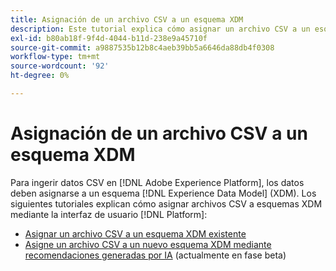 ```yaml
---
title: Asignación de un archivo CSV a un esquema XDM
description: Este tutorial explica cómo asignar un archivo CSV a un esquema XDM mediante la interfaz de usuario de Adobe Experience Platform.
exl-id: b80ab18f-9f4d-4044-b11d-238e9a45710f
source-git-commit: a9887535b12b8c4aeb39bb5a6646da88db4f0308
workflow-type: tm+mt
source-wordcount: '92'
ht-degree: 0%

---
```


# Asignación de un archivo CSV a un esquema XDM

Para ingerir datos CSV en [!DNL Adobe Experience Platform], los datos deben asignarse a un esquema [!DNL Experience Data Model] (XDM). Los siguientes tutoriales explican cómo asignar archivos CSV a esquemas XDM mediante la interfaz de usuario [!DNL Platform]:

* [Asignar un archivo CSV a un esquema XDM existente](./existing-schema.md)
* [Asigne un archivo CSV a un nuevo esquema XDM mediante recomendaciones generadas por IA](./recommendations.md) (actualmente en fase beta)
